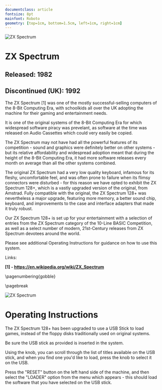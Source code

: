 ```yaml
---
documentclass: article
fontsize: 8pt
mainfont: Roboto
geometry: [top=1cm, bottom=1.5cm, left=1cm, right=1cm]
---
```

[zx]: zx.svg "ZX Spectrum"

![][zx]

# ZX Spectrum

## Released: 1982
## Discontinued (UK): 1992

The ZX Spectrum [1] was one of the mostly successful-selling computers of the 8-Bit Computing Era, with schoolkids all over the UK adopting the machine for their gaming and entertainment needs.  

It is one of the original systems of the 8-Bit Computing Era for which widespread software piracy was prevelant, as software at the time was released on Audio Cassettes which could very easily be copied.

The ZX Spectrum may not have had all the powerful features of its competition - sound and graphics were definitely better on other systems - but its relative affordability and widespread adoption meant that during the height of the 8-Bit Computing Era, it had more software releases every month on average than all the other systems combined.

The original ZX Spectrum had a very low quality keyboard, infamous for its fleshy, uncomfortable feel, and was often prone to failure when its flimsy connectors were disturbed - for this reason we have opted to exhibit the ZX Spectrum 128+, which is a vastly upgraded version of the original, from Amstrad.  Fully compatible with the original, the ZX Spectrum 128+ was nevertheless a major upgrade, featuring more memory, a better sound chip, keyboard, and improvements to the case and interface adapters that made it truly robust.

Our ZX Spectrum 128+ is set up for your entertainment with a selection of entries from the ZX Spectrum category of the 10-Line BASIC Competition, as well as a select number of modern, 21st-Century releases from ZX Spectrum devotees around the world.

Please see additional Operating Instructions for guidance on how to use this system.


Links:

**[1] - https://en.wikipedia.org/wiki/ZX_Spectrum**

\pagenumbering{gobble}

\pagebreak

![][zx]

# Operating Instructions

The ZX Spectrum 128+ has been upgraded to use a USB Stick to load games, instead of the floppy disks traditionally used on original systems.

Be sure the USB stick as provided is inserted in the system.

Using the knob, you can scroll through the list of titles available on the USB stick, and when you find one you'd like to load, press the knob to select it on the USB.

Press the "RESET" button on the left hand side of the machine, and then select the "LOADER" option from the menu which appears - this should load the software that you have selected on the USB stick.
